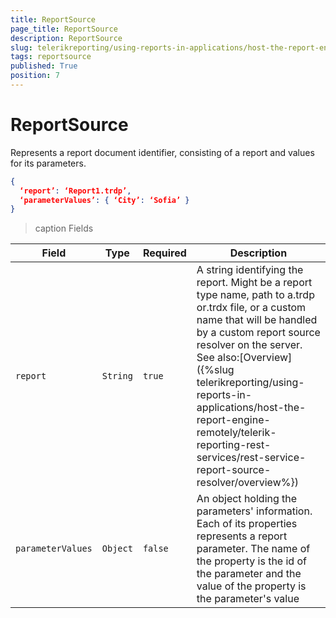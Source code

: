 ```yaml
---
title: ReportSource
page_title: ReportSource 
description: ReportSource
slug: telerikreporting/using-reports-in-applications/host-the-report-engine-remotely/telerik-reporting-rest-services/rest-api-reference/json-entities/reportsource
tags: reportsource
published: True
position: 7
---
```

<style>
table th:first-of-type {
    width: 10%;
}
table th:nth-of-type(2) {
    width: 10%;
}
table th:nth-of-type(3) {
    width: 10%;
}
table th:nth-of-type(4) {
    width: 70%;
}
</style>

# ReportSource

Represents a report document identifier, consisting of a report and values for its parameters.       

````JSON
{
  ‘report’: ‘Report1.trdp’,
  ‘parameterValues’: { ‘City’: ‘Sofia’ }
}
````

>caption Fields

| Field | Type | Required | Description |
| ------ | ------ | ------ | ------ |
|`report`|`String`|`true`|A string identifying the report. Might be a report type name, path to a.trdp or.trdx file, or a custom name that will be handled by a custom report source resolver on the server. See also:[Overview]({%slug telerikreporting/using-reports-in-applications/host-the-report-engine-remotely/telerik-reporting-rest-services/rest-service-report-source-resolver/overview%})|
|`parameterValues`|`Object`|`false`|An object holding the parameters' information. Each of its properties represents a report parameter. The name of the property is the id of the parameter and the value of the property is the parameter's value|
